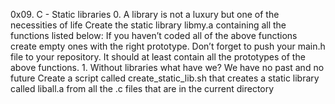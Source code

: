 0x09. C - Static libraries 0. A library is not a luxury but one of the necessities of life Create the static library libmy.a containing all the functions listed below: If you haven’t coded all of the above functions create empty ones with the right prototype. Don’t forget to push your main.h file to your repository. It should at least contain all the prototypes of the above functions. 1. Without libraries what have we? We have no past and no future Create a script called create_static_lib.sh that creates a static library called liball.a from all the .c files that are in the current directory
